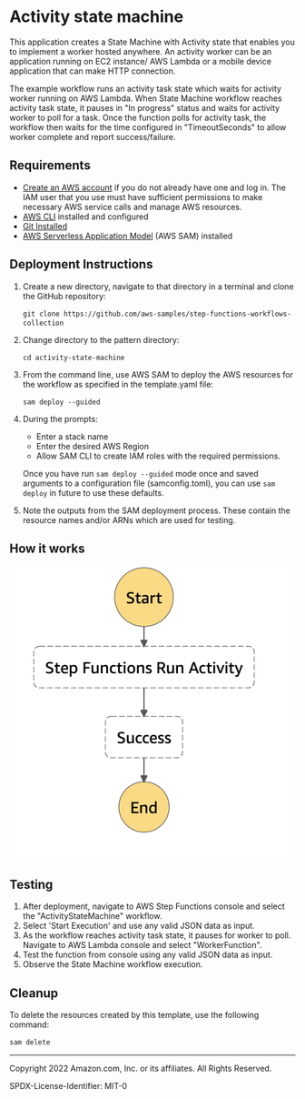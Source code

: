 # Activity state machine

This application creates a State Machine with Activity state that enables you to implement a worker hosted anywhere. An activity worker can be an application running on EC2 instance/ AWS Lambda or a mobile device application that can make HTTP connection. 

The example workflow runs an activity task state which waits for activity worker running on AWS Lambda. When State Machine workflow reaches activity task state, it pauses in "In progress" status and waits for activity worker to poll for a task. Once the function polls for activity task, the workflow then waits for the time configured in "TimeoutSeconds" to allow worker complete and report success/failure.

## Requirements

* [Create an AWS account](https://portal.aws.amazon.com/gp/aws/developer/registration/index.html) if you do not already have one and log in. The IAM user that you use must have sufficient permissions to make necessary AWS service calls and manage AWS resources.
* [AWS CLI](https://docs.aws.amazon.com/cli/latest/userguide/install-cliv2.html) installed and configured
* [Git Installed](https://git-scm.com/book/en/v2/Getting-Started-Installing-Git)
* [AWS Serverless Application Model](https://docs.aws.amazon.com/serverless-application-model/latest/developerguide/serverless-sam-cli-install.html) (AWS SAM) installed

## Deployment Instructions

1. Create a new directory, navigate to that directory in a terminal and clone the GitHub repository:
    ``` 
    git clone https://github.com/aws-samples/step-functions-workflows-collection
    ```
1. Change directory to the pattern directory:
    ```
    cd activity-state-machine
    ```
1. From the command line, use AWS SAM to deploy the AWS resources for the workflow as specified in the template.yaml file:
    ```
    sam deploy --guided
    ```
1. During the prompts:
    * Enter a stack name
    * Enter the desired AWS Region
    * Allow SAM CLI to create IAM roles with the required permissions.

    Once you have run `sam deploy --guided` mode once and saved arguments to a configuration file (samconfig.toml), you can use `sam deploy` in future to use these defaults.

1. Note the outputs from the SAM deployment process. These contain the resource names and/or ARNs which are used for testing.

## How it works

![image](./resources/StateMachine.png)


## Testing

1. After deployment, navigate to AWS Step Functions console and select the "ActivityStateMachine" workflow.
2. Select 'Start Execution' and use any valid JSON data as input.
3. As the workflow reaches activity task state, it pauses for worker to poll. Navigate to AWS Lambda console and select "WorkerFunction".
4. Test the function from console using any valid JSON data as input.
5. Observe the State Machine workflow execution.

## Cleanup
 
To delete the resources created by this template, use the following command:

```bash
sam delete
```

----
Copyright 2022 Amazon.com, Inc. or its affiliates. All Rights Reserved.

SPDX-License-Identifier: MIT-0
